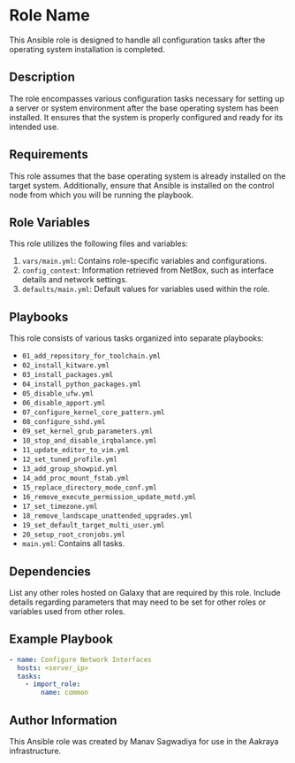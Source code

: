 # Role Name

This Ansible role is designed to handle all configuration tasks after the operating system installation is completed.

## Description

The role encompasses various configuration tasks necessary for setting up a server or system environment after the base operating system has been installed. It ensures that the system is properly configured and ready for its intended use.

## Requirements

This role assumes that the base operating system is already installed on the target system. Additionally, ensure that Ansible is installed on the control node from which you will be running the playbook.

## Role Variables

This role utilizes the following files and variables:

1. `vars/main.yml`: Contains role-specific variables and configurations.
2. `config_context`: Information retrieved from NetBox, such as interface details and network settings.
3. `defaults/main.yml`: Default values for variables used within the role.

## Playbooks

This role consists of various tasks organized into separate playbooks:

- `01_add_repository_for_toolchain.yml`
- `02_install_kitware.yml`
- `03_install_packages.yml`
- `04_install_python_packages.yml`
- `05_disable_ufw.yml`
- `06_disable_apport.yml`
- `07_configure_kernel_core_pattern.yml`
- `08_configure_sshd.yml`
- `09_set_kernel_grub_parameters.yml`
- `10_stop_and_disable_irqbalance.yml`
- `11_update_editor_to_vim.yml`
- `12_set_tuned_profile.yml`
- `13_add_group_showpid.yml`
- `14_add_proc_mount_fstab.yml`
- `15_replace_directory_mode_conf.yml`
- `16_remove_execute_permission_update_motd.yml`
- `17_set_timezone.yml`
- `18_remove_landscape_unattended_upgrades.yml`
- `19_set_default_target_multi_user.yml`
- `20_setup_root_cronjobs.yml`
- `main.yml`: Contains all tasks.

## Dependencies

List any other roles hosted on Galaxy that are required by this role. Include details regarding parameters that may need to be set for other roles or variables used from other roles.

## Example Playbook

```yaml
- name: Configure Network Interfaces
  hosts: <server_ip>
  tasks:
    - import_role:
        name: common
```

## Author Information

This Ansible role was created by Manav Sagwadiya for use in the Aakraya infrastructure. 